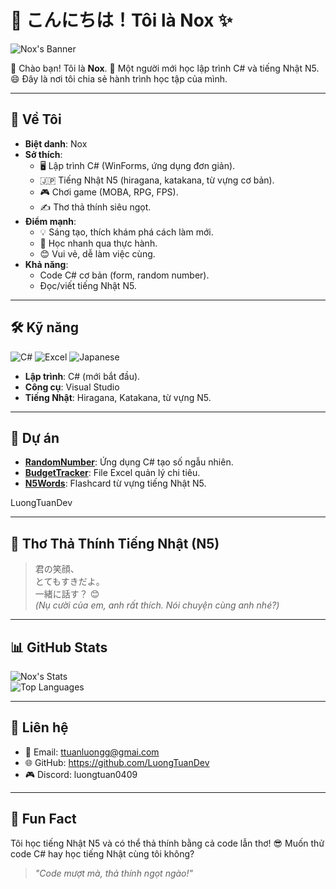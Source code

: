 # 👋 こんにちは！Tôi là Nox ✨

![Nox's Banner](https://readme-typing-svg.herokuapp.com?font=Roboto&size=18&pause=1000&color=00CCFF&center=true&vCenter=true&width=400&lines=Chào+đến+với+Nox!;Code+C%23,+Học+Tiếng+Nhật)

👋 Chào bạn! Tôi là **Nox**.
🌌 Một người mới học lập trình C# và tiếng Nhật N5.
😄 Đây là nơi tôi chia sẻ hành trình học tập của mình.

---

## 🌟 Về Tôi

- **Biệt danh**: Nox  
- **Sở thích**:  
  - 🖥 Lập trình C# (WinForms, ứng dụng đơn giản).  
  - 🇯🇵 Tiếng Nhật N5 (hiragana, katakana, từ vựng cơ bản).  
  - 🎮 Chơi game (MOBA, RPG, FPS).
  - ✍️ Thơ thả thính siêu ngọt.  
- **Điểm mạnh**:  
  - 💡 Sáng tạo, thích khám phá cách làm mới.  
  - 🧠 Học nhanh qua thực hành.  
  - 😊 Vui vẻ, dễ làm việc cùng.  
- **Khả năng**:  
  - Code C# cơ bản (form, random number).    
  - Đọc/viết tiếng Nhật N5.  

---

## 🛠 Kỹ năng

![C#](https://img.shields.io/badge/C%23-239120?style=flat-square&logo=c-sharp&logoColor=white)
![Excel](https://img.shields.io/badge/Excel-217346?style=flat-square&logo=microsoft-excel&logoColor=white)
![Japanese](https://img.shields.io/badge/Japanese-N5-FF5733?style=flat-square)

- **Lập trình**: C# (mới bắt đầu).  
- **Công cụ**: Visual Studio  
- **Tiếng Nhật**: Hiragana, Katakana, từ vựng N5.  

---

## 📂 Dự án

- **[RandomNumber](https://github.com/yourusername/RandomNumber)**: Ứng dụng C# tạo số ngẫu nhiên.  
- **[BudgetTracker](https://github.com/yourusername/BudgetTracker)**: File Excel quản lý chi tiêu.  
- **[N5Words](https://github.com/yourusername/N5Words)**: Flashcard từ vựng tiếng Nhật N5.  

LuongTuanDev

---

## 🎌 Thơ Thả Thính Tiếng Nhật (N5)

> 君の笑顔、  
> とてもすきだよ。  
> 一緒に話す？ 😊  
> *(Nụ cười của em, anh rất thích. Nói chuyện cùng anh nhé?)*  

---

## 📊 GitHub Stats

![Nox's Stats](https://github-readme-stats.vercel.app/api?username=yourusername&show_icons=true&theme=tokyonight)  
![Top Languages](https://github-readme-stats.vercel.app/api/top-langs/?username=yourusername&layout=compact&theme=tokyonight)

---

## 💬 Liên hệ

- 📧 Email: ttuanluongg@gmai.com  
- 🌐 GitHub: https://github.com/LuongTuanDev  
- 🎮 Discord: luongtuan0409
---

## 🎉 Fun Fact

Tôi học tiếng Nhật N5 và có thể thả thính bằng cả code lẫn thơ! 😎 Muốn thử code C# hay học tiếng Nhật cùng tôi không?

> *"Code mượt mà, thả thính ngọt ngào!"*
